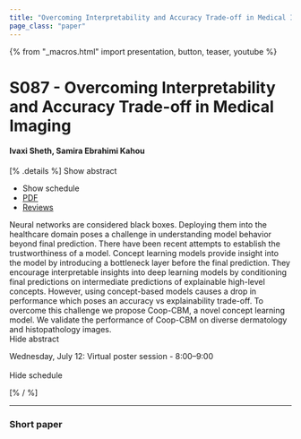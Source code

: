 ```yaml
---
title: "Overcoming Interpretability and Accuracy Trade-off in Medical Imaging"
page_class: "paper"
---
```


{% from "_macros.html" import presentation, button, teaser, youtube %}

# S087 - Overcoming Interpretability and Accuracy Trade-off in Medical Imaging

#### Ivaxi Sheth, Samira Ebrahimi Kahou

[% .details %]
<a class="toggle_visibility" data-selector=".abstract" data-level="3">Show abstract</a>
- <a class="toggle_visibility" data-selector=".schedule" data-level="3">Show schedule</a>
- <a href="https://openreview.net/pdf?id=BSf6JALJoc">PDF</a>
- <a href="https://openreview.net/forum?id=BSf6JALJoc">Reviews</a>

<p>
    <span class="abstract">
        Neural networks are considered black boxes. Deploying them into the healthcare domain poses a challenge in understanding model behavior beyond final prediction. There have been recent attempts to establish the trustworthiness of a model. Concept learning models provide insight into the model by introducing a bottleneck layer before the final prediction. They encourage interpretable insights into deep learning models by conditioning final predictions on intermediate predictions of explainable high-level concepts. However, using concept-based models causes a drop in performance which poses an accuracy vs explainability trade-off. To overcome this challenge we propose Coop-CBM, a novel concept learning model. We validate the performance of Coop-CBM on diverse dermatology and histopathology images. 
        <br>
        <span class="actions"><a class="toggle_visibility" data-level="2">Hide abstract</a></span>
    </span>
</p>

<p>
    <span class="schedule">
        Wednesday, July 12: Virtual poster session - 8:00–9:00<br>
        <br>
        <span class="actions"><a class="toggle_visibility" data-level="2">Hide schedule</a></span>
    </span>
</p>
[% / %]

---


### Short paper
